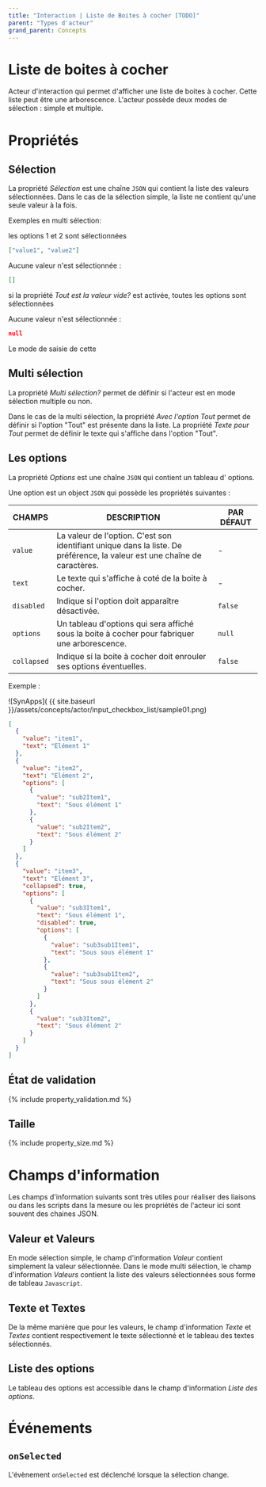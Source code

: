```yaml
---
title: "Interaction | Liste de Boites à cocher [TODO]"
parent: "Types d'acteur"
grand_parent: Concepts
---
```


# Liste de boites à cocher

Acteur d'interaction qui permet d'afficher une liste de boites à cocher. Cette liste peut être une arborescence. L'acteur possède deux modes de sélection : simple et multiple.

# Propriétés

## Sélection

La propriété *Sélection* est une chaîne `JSON` qui contient la liste des valeurs sélectionnées. Dans le cas de la sélection simple, la liste ne contient qu'une seule valeur à la fois.

Exemples en multi sélection:

les options 1 et 2 sont sélectionnées
```json
["value1", "value2"]
```

Aucune valeur n'est sélectionnée :
```json
[]
```

si la propriété *Tout est la valeur vide?* est activée, toutes les options sont sélectionnées

Aucune valeur n'est sélectionnée :
```json
null
```

>
Le mode de saisie de cette

## Multi sélection
La propriété *Multi sélection?* permet de définir si l'acteur est en mode sélection multiple ou non.

Dans le cas de la multi sélection, la propriété *Avec l'option Tout* permet de définir si l'option "Tout" est présente dans la liste. La propriété *Texte pour Tout* permet de définir le texte qui s'affiche dans l'option "Tout".

## Les options

La propriété *Options* est une chaîne `JSON` qui contient un tableau d' options.

Une option est un object `JSON` qui possède les propriétés suivantes :

| CHAMPS | DESCRIPTION | PAR DÉFAUT |
|--------|-------------|------------|
| `value` | La valeur de l'option. C'est son identifiant unique dans la liste. De préférence, la valeur est une chaîne de caractères. | - |
| `text` | Le texte qui s'affiche à coté de la boite à cocher. | - |
| `disabled` | Indique si l'option doit apparaître désactivée. | `false` |
| `options` | Un tableau d'options qui sera affiché sous la boite à cocher pour fabriquer une arborescence. | `null` |
| `collapsed` | Indique si la boite à cocher doit enrouler ses options éventuelles. | `false` |

Exemple :

<div class="code-example" markdown="1">

![SynApps]( {{ site.baseurl }}/assets/concepts/actor/input_checkbox_list/sample01.png)



</div>

```json
[
  {
    "value": "item1",
    "text": "Elément 1"
  },
  {
    "value": "item2",
    "text": "Elément 2",
    "options": [
      {
        "value": "sub2Item1",
        "text": "Sous élément 1"
      },
      {
        "value": "sub2Item2",
        "text": "Sous élément 2"
      }
    ]
  },
  {
    "value": "item3",
    "text": "Elément 3",
    "collapsed": true,
    "options": [
      {
        "value": "sub3Item1",
        "text": "Sous élément 1",
        "disabled": true,
        "options": [
          {
            "value": "sub3sub1Item1",
            "text": "Sous sous élément 1"
          },
          {
            "value": "sub3sub1Item2",
            "text": "Sous sous élément 2"
          }
        ]
      },
      {
        "value": "sub3Item2",
        "text": "Sous élément 2"
      }
    ]
  }
]
```

## État de validation

{% include property_validation.md %}

## Taille

{% include property_size.md %}

# Champs d'information

Les champs d'information suivants sont très utiles pour réaliser des liaisons ou dans les scripts dans la mesure ou les propriétés de l'acteur ici sont souvent des chaines JSON.

## Valeur et Valeurs

En mode sélection simple, le champ d'information *Valeur* contient simplement la valeur sélectionnée. Dans le mode multi sélection, le champ d'information *Valeurs* contient la liste des valeurs sélectionnées sous forme de tableau `Javascript`.

## Texte et Textes

De la même manière que pour les valeurs, le champ d'information *Texte* et  *Textes* contient respectivement le texte sélectionné et le tableau des textes sélectionnés.

## Liste des options

Le tableau des options est accessible dans le champ d'information *Liste des options*.

# Événements

## `onSelected`

L'évènement `onSelected` est déclenché lorsque la sélection change.
